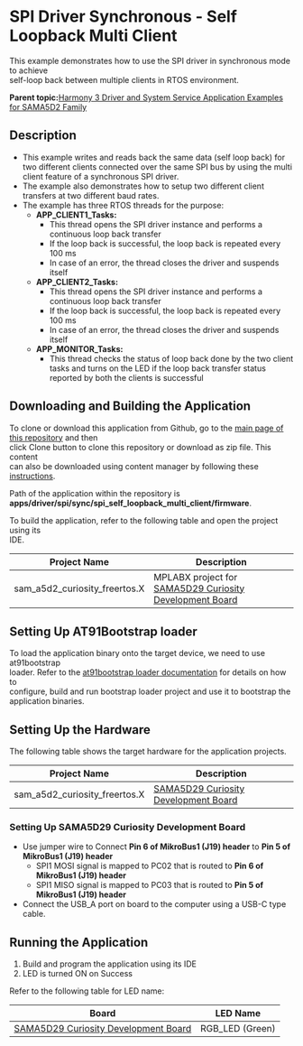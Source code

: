 # SPI Driver Synchronous - Self Loopback Multi Client

This example demonstrates how to use the SPI driver in synchronous mode to achieve<br /> self-loop back between multiple clients in RTOS environment.

**Parent topic:**[Harmony 3 Driver and System Service Application Examples for SAMA5D2 Family](GUID-89743DCD-F235-4D2D-AE19-B9D1B98911AD.md)

## Description

-   This example writes and reads back the same data \(self loop back\) for two different clients connected over the same SPI bus by using the multi client feature of a synchronous SPI driver.
-   The example also demonstrates how to setup two different client transfers at two different baud rates.
-   The example has three RTOS threads for the purpose:
    -   **APP\_CLIENT1\_Tasks:**
        -   This thread opens the SPI driver instance and performs a continuous loop back transfer
        -   If the loop back is successful, the loop back is repeated every 100 ms
        -   In case of an error, the thread closes the driver and suspends itself
    -   **APP\_CLIENT2\_Tasks:**
        -   This thread opens the SPI driver instance and performs a continuous loop back transfer
        -   If the loop back is successful, the loop back is repeated every 100 ms
        -   In case of an error, the thread closes the driver and suspends itself
    -   **APP\_MONITOR\_Tasks:**
        -   This thread checks the status of loop back done by the two client tasks and turns on the LED if the loop back transfer status reported by both the clients is successful

## Downloading and Building the Application

To clone or download this application from Github, go to the [main page of this repository](https://github.com/Microchip-MPLAB-Harmony/core_apps_sam_a5d2) and then<br /> click Clone button to clone this repository or download as zip file. This content<br /> can also be downloaded using content manager by following these [instructions](https://github.com/Microchip-MPLAB-Harmony/contentmanager/wiki).

Path of the application within the repository is<br /> **apps/driver/spi/sync/spi\_self\_loopback\_multi\_client/firmware**.

To build the application, refer to the following table and open the project using its<br /> IDE.

|Project Name|Description|
|------------|-----------|
|sam\_a5d2\_curiosity\_freertos.X|MPLABX project for [SAMA5D29 Curiosity Development Board](https://www.microchip.com/en-us/development-tool/EV07R15A)|

## Setting Up AT91Bootstrap loader

To load the application binary onto the target device, we need to use at91bootstrap<br /> loader. Refer to the [at91bootstrap loader documentation](GUID-EC647FFE-720B-413C-81C5-6ACA67E7CC7B.md) for details on how to<br /> configure, build and run bootstrap loader project and use it to bootstrap the<br /> application binaries.

## Setting Up the Hardware

The following table shows the target hardware for the application projects.

|Project Name|Description|
|------------|-----------|
|sam\_a5d2\_curiosity\_freertos.X|[SAMA5D29 Curiosity Development Board](https://www.microchip.com/en-us/development-tool/EV07R15A)|

### Setting Up SAMA5D29 Curiosity Development Board

-   Use jumper wire to Connect **Pin 6 of MikroBus1 \(J19\) header** to **Pin 5 of MikroBus1 \(J19\) header**
    -   SPI1 MOSI signal is mapped to PC02 that is routed to **Pin 6 of MikroBus1 \(J19\) header**
    -   SPI1 MISO signal is mapped to PC03 that is routed to **Pin 5 of MikroBus1 \(J19\) header**
-   Connect the USB\_A port on board to the computer using a USB-C type cable.

## Running the Application

1.  Build and program the application using its IDE
2.  LED is turned ON on Success

Refer to the following table for LED name:

|Board|LED Name|
|-----|--------|
|[SAMA5D29 Curiosity Development Board](https://www.microchip.com/en-us/development-tool/EV07R15A)|RGB\_LED \(Green\)|

